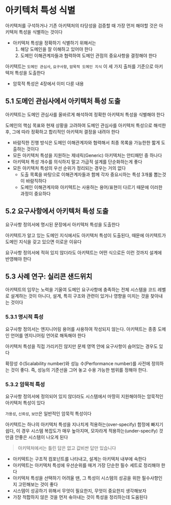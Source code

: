 # 아키텍처 특성 식별

아키텍처를 구석하거나 기존 아키텍처의 타당성을 검증할 때 가장 먼저 해야할 것은 아키텍처 특성을 식별하는 것이다

- 아키텍처 특성을 정확하기 식별하기 위해서는
  1. 해당 도메인을 잘 이해하고 있어야 한다
  2. 도메인 이해관계자들과 협력하여 도메인 관점의 중요사항을 결정해야 한다

아키텍트는 `도메인 관심사`, `요구사항`, `암묵적 도메인 지식` 이 세 가지 출처를 기준으로 아키텍처 특성을 도출한다

- 암묵적 특성은 4장에서 이미 다룬 내용

## 5.1 도메인 관심사에서 아키텍처 특성 도출

아키텍트는 도메인 관심사를 올바르게 해석하여 정확한 아키텍처 특성을 식별해야 한다

도메인의 핵심 목표와 현재 상황을 고려하여 도메인 관심사를 아키텍처 특성으로 해석한 후, 그에 따라 정확하고 합리적인 아키텍처 결정을 내려야 한다

- 바람직한 진행 방식은 도메인 이해관계자와 협력해서 최종 목록을 가능한한 짧게 도출하는 것이다
- 모든 아키텍처 특성을 지원하는 제네릭(Generic) 아키텍처는 안티패턴 중 하나다
- 아키텍처 특성 개수를 의식하지 말고 가급적 설계를 단순화하는게 좋다
- 모든 아키텍처 특성의 우선 순위가 정리되는 경우는 거의 없다
  - 도출 목록을 바탕으로 이해관계자들과 함께 각자 중요시하는 특성 3개롤 뽑는것이 바람직하다
  - 도메인 이해관계자와 아키텍트는 사용하는 용어/표현이 다르기 때문에 이러한 과정이 중요하다

## 5.2 요구사항에서 아키텍처 특성 도출

요구사항 정의서에 명시된 문장에서 아키텍처 특성을 도출한다

아키텍트가 알고 있는 도메인 지식에서도 아키텍처 특성이 도출된다, 때문에 아키텍트가 도메인 지식을 갖고 있으면 이로운 이유다

요구사항 정의서에 적혀 있지 않더라도 아키텍트는 어떤 식으로든 이런 것까지 설계에 반영해야 한다

## 5.3 사례 연구: 실리콘 샌드위치

아키텍트의 임무는 노력을 기울여 도메인 요구사항에 충족하는 전체 시스템을 코드 레벨로 설계하는 것이 아니다, 설계, 특히 구조와 관련이 있거나 영향을 미치는 것을 찾아내는 것이다

### 5.3.1 명시적 특성

요구사항 정의서는 엔지니어링 용어를 사용하여 작성되지 않는다. 아키텍트는 종종 도메인 언어를 엔지니어링 언어로 해독해야 한다

아키텍처 특성을 직접 가리키진 않지만 문제 영역 안에 요구사항이 숨어있는 경우도 있다

확장성 수(Scalability number)와 성능 수(Performance number)를 사전에 정의하는 것이 좋다. 즉, 성능의 기준선을 그어 놓고 수용 가능한 범위를 정해야 한다.

### 5.3.2 암묵적 특성

요구사항 정의서에 정의되어 있지 않더라도 시스템에서 마땅히 지원해야하는 암묵적인 아키텍처 특성이 있다

`가용성`, `신뢰성`, `보안`은 일반적인 암묵적 특성이다

아키텍트는 하나의 아키텍처 특성을 지나치게 적용하는(over-specify) 함정에 빠지기 쉽다, 이 경우 시스템 복잡도가 매우 높아지며, 모자라게 적용하는(under-specify) 것 만큼 안좋은 시스템이 나오게 된다

> 아키텍처에서는 틀린 답은 없고 값비싼 답만 있습니다

- 아키텍트는 구조적 컴포넌트를 나타내고, 설계는 아키텍처 내부에 속한다
- 아키텍트는 아키텍처 특성에 우선순위를 매겨 가장 단순한 필수 세트로 정리해야 한다
- 아키텍처 특성을 선택하기 어려울 땐, 그 특성이 시스템의 성공을 위한 필수사항인지 고민해보는 것이 좋다
- 시스템이 성공하기 위해서 무엇이 필요한지, 무엇이 중요한지 생각해보자
- 가장 적합하지 않은 것을 먼저 솎아내는 것이 특성을 정리하는데 도움된다
